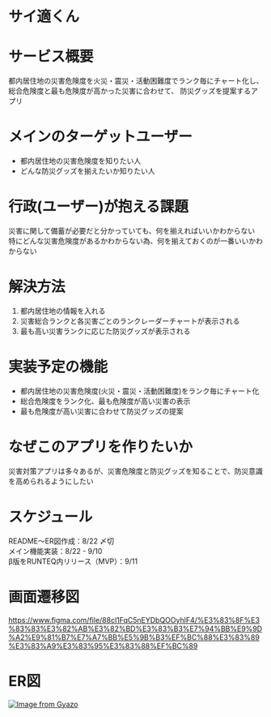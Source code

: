 # サイ適くん

# サービス概要

都内居住地の災害危険度を火災・震災・活動困難度でランク毎にチャート化し、
総合危険度と最も危険度が高かった災害に合わせて、
防災グッズを提案するアプリ

# メインのターゲットユーザー

- 都内居住地の災害危険度を知りたい人
- どんな防災グッズを揃えたいか知りたい人

# 行政(ユーザー)が抱える課題

災害に関して備蓄が必要だと分かっていても、何を揃えればいいかわからない  
特にどんな災害危険度があるかわからない為、何を揃えておくのが一番いいかわからない

# 解決方法

1. 都内居住地の情報を入れる
2. 災害総合ランクと各災害ごとのランクレーダーチャートが表示される
3. 最も高い災害ランクに応じた防災グッズが表示される

# 実装予定の機能

- 都内居住地の災害危険度(火災・震災・活動困難度)をランク毎にチャート化
- 総合危険度をランク化、最も危険度が高い災害の表示
- 最も危険度が高い災害に合わせて防災グッズの提案

# なぜこのアプリを作りたいか

災害対策アプリは多々あるが、災害危険度と防災グッズを知ることで、防災意識を高められるようにしたい

# スケジュール

README〜ER図作成：8/22 〆切  
メイン機能実装：8/22 - 9/10   
β版をRUNTEQ内リリース（MVP）：9/11   

# 画面遷移図
https://www.figma.com/file/88cl1FqC5nEYDbQOOyhlF4/%E3%83%8F%E3%83%83%E3%82%AB%E3%82%BD%E3%83%B3%E7%94%BB%E9%9D%A2%E9%81%B7%E7%A7%BB%E5%9B%B3%EF%BC%88%E3%83%89%E3%83%A9%E3%83%95%E3%83%88%EF%BC%89

# ER図
[![Image from Gyazo](https://i.gyazo.com/b8fbe87a69e933d033610a3141bf3b47.png)](https://gyazo.com/b8fbe87a69e933d033610a3141bf3b47)
